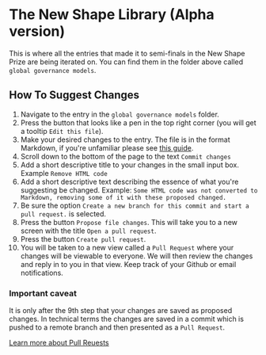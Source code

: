 # The New Shape Library (Alpha version)

This is where all the entries that made it to semi-finals in the New Shape Prize are being iterated on. You can find them in the folder above called `global governance models`.

## How To Suggest Changes
1. Navigate to the entry in the `global governance models` folder.
2. Press the button that looks like a pen in the top right corner (you will get a tooltip `Edit this file`).
3. Make your desired changes to the entry. The file is in the format Markdown, if you're unfamiliar please see [this guide](https://guides.github.com/features/mastering-markdown/).
4. Scroll down to the bottom of the page to the text `Commit changes`
5. Add a short descriptive title to your changes in the small input box. Example `Remove HTML code`
6. Add a short descriptive text describing the essence of what you're suggesting be changed. Example: `Some HTML code was not converted to Markdown, removing some of it with these proposed changed.`
7. Be sure the option `Create a new branch for this commit and start a pull request.` is selected.
8. Press the button `Propose file changes`. This will take you to a new screen with the title `Open a pull request`.
9. Press the button `Create pull request`.
10. You will be taken to a new view called a `Pull Request` where your changes will be viewable to everyone. We will then review the changes and reply in to you in that view. Keep track of your Github or email notifications.

### Important caveat
It is only after the 9th step that your changes are saved as proposed changes. In technical terms the changes are saved in a commit which is pushed to a remote branch and then presented as a `Pull Request`.

[Learn more about Pull Reuests](https://help.github.com/articles/about-pull-requests/)
